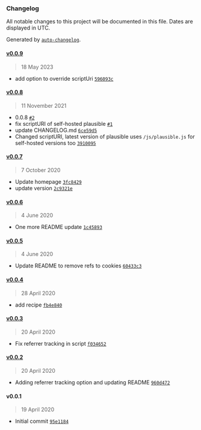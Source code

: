 ### Changelog

All notable changes to this project will be documented in this file. Dates are displayed in UTC.

Generated by [`auto-changelog`](https://github.com/CookPete/auto-changelog).

#### [v0.0.9](https://github.com/Kichiyaki/gatsby-plugin-plausible/compare/v0.0.8...v0.0.9)

> 18 May 2023

- add option to override scriptUri [`596093c`](https://github.com/Kichiyaki/gatsby-plugin-plausible/commit/596093cec9c0f19c85f723186c4bb182f46d37b7)

#### [v0.0.8](https://github.com/Kichiyaki/gatsby-plugin-plausible/compare/v0.0.7...v0.0.8)

> 11 November 2021

- 0.0.8 [`#2`](https://github.com/Kichiyaki/gatsby-plugin-plausible/pull/2)
- fix scriptURI of self-hosted plausible [`#1`](https://github.com/Kichiyaki/gatsby-plugin-plausible/pull/1)
- update CHANGELOG.md [`6ce59d5`](https://github.com/Kichiyaki/gatsby-plugin-plausible/commit/6ce59d54a7d170a17e1f93e22c842372af2faf27)
- Changed scriptURI, latest version of plausible uses `/js/plausible.js` for self-hosted versions too [`3910095`](https://github.com/Kichiyaki/gatsby-plugin-plausible/commit/39100954e957c8a4fb2b258d9b4eb9002502794a)

#### [v0.0.7](https://github.com/Kichiyaki/gatsby-plugin-plausible/compare/v0.0.6...v0.0.7)

> 7 October 2020

- Update homepage [`3fc8429`](https://github.com/Kichiyaki/gatsby-plugin-plausible/commit/3fc84297342a6da90b12dbaa4411ce0fc8ce82ab)
- update version [`2c9321e`](https://github.com/Kichiyaki/gatsby-plugin-plausible/commit/2c9321e47429afb3a80a637b8165b54151b7eac8)

#### [v0.0.6](https://github.com/Kichiyaki/gatsby-plugin-plausible/compare/v0.0.5...v0.0.6)

> 4 June 2020

- One more README update [`1c45893`](https://github.com/Kichiyaki/gatsby-plugin-plausible/commit/1c458938f2d120576b226e1cf62511a5d277f89b)

#### [v0.0.5](https://github.com/Kichiyaki/gatsby-plugin-plausible/compare/v0.0.4...v0.0.5)

> 4 June 2020

- Update README to remove refs to cookies [`60433c3`](https://github.com/Kichiyaki/gatsby-plugin-plausible/commit/60433c31b836d4e24bf8c59685c080c1857d8dba)

#### [v0.0.4](https://github.com/Kichiyaki/gatsby-plugin-plausible/compare/v0.0.3...v0.0.4)

> 28 April 2020

- add recipe [`fb4e840`](https://github.com/Kichiyaki/gatsby-plugin-plausible/commit/fb4e840d70f3c51347cf04b73dda658c29c33b94)

#### [v0.0.3](https://github.com/Kichiyaki/gatsby-plugin-plausible/compare/v0.0.2...v0.0.3)

> 20 April 2020

- Fix referrer tracking in script [`f034652`](https://github.com/Kichiyaki/gatsby-plugin-plausible/commit/f0346526b46471f2bffbbf78d632927555daf698)

#### [v0.0.2](https://github.com/Kichiyaki/gatsby-plugin-plausible/compare/v0.0.1...v0.0.2)

> 20 April 2020

- Adding referrer tracking option and updating README [`960d472`](https://github.com/Kichiyaki/gatsby-plugin-plausible/commit/960d4726a4100f8255746cfff984726958fab58c)

#### v0.0.1

> 19 April 2020

- Initial commit [`95e1184`](https://github.com/Kichiyaki/gatsby-plugin-plausible/commit/95e11846c97e032e6b8f00456f2ad9e7f87d653e)
